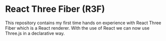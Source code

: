 # React Three Fiber (R3F)

This repository contains my first time hands on experience with React Three Fiber which is a React renderer. With the use of React we can now use Three.js in a declarative way. 
